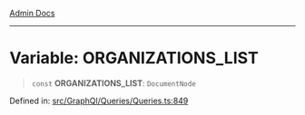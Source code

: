 [Admin Docs](/)

---

# Variable: ORGANIZATIONS_LIST

> `const` **ORGANIZATIONS_LIST**: `DocumentNode`

Defined in: [src/GraphQl/Queries/Queries.ts:849](https://github.com/PalisadoesFoundation/talawa-admin/blob/main/src/GraphQl/Queries/Queries.ts#L849)
